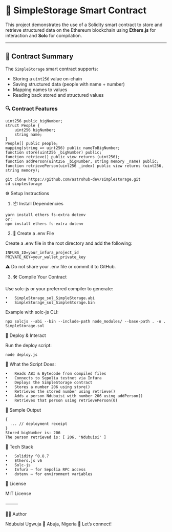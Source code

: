 # 🧠 SimpleStorage Smart Contract

This project demonstrates the use of a Solidity smart contract to store and retrieve structured data on the Ethereum blockchain using **Ethers.js** for interaction and **Solc** for compilation.

---

## 📝 Contract Summary

The `SimpleStorage` smart contract supports:

- Storing a `uint256` value on-chain
- Saving structured data (people with name + number)
- Mapping names to values
- Reading back stored and structured values

### 🔍 Contract Features

```solidity
uint256 public bigNumber;
struct People {
    uint256 bigNumber;
    string name;
}
People[] public people;
mapping(string => uint256) public nameToBigNumber;
function store(uint256 _bigNumber) public;
function retrieve() public view returns (uint256);
function addPerson(uint256 _bigNumber, string memory _name) public;
function retrievePerson(uint256 _index) public view returns (uint256, string memory);
```

```
git clone https://github.com/astrohub-dev/simplestorage.git
cd simplestorage
```

⚙️ Setup Instructions

1. 📦 Install Dependencies

```
yarn install ethers fs-extra dotenv
or:
npm install ethers fs-extra dotenv
```

2. 📄 Create a .env File

Create a .env file in the root directory and add the following:

```
INFURA_ID=your_infura_project_id
PRIVATE_KEY=your_wallet_private_key
```

⚠️ Do not share your .env file or commit it to GitHub.

3. 🛠 Compile Your Contract

Use solc-js or your preferred compiler to generate:

    •	SimpleStorage_sol_SimpleStorage.abi
    •	SimpleStorage_sol_SimpleStorage.bin

Example with solc-js CLI:

```
npx solcjs --abi --bin --include-path node_modules/ --base-path . -o . SimpleStorage.sol
```

🚀 Deploy & Interact

Run the deploy script:

```
node deploy.js
```

🔧 What the Script Does:

    •	Reads ABI & Bytecode from compiled files
    •	Connects to Sepolia testnet via Infura
    •	Deploys the SimpleStorage contract
    •	Stores a number 206 using store()
    •	Retrieves the stored number using retrieve()
    •	Adds a person Ndubuisi with number 206 using addPerson()
    •	Retrieves that person using retrievePerson(0)

🧪 Sample Output

```
{
  ... // deployment receipt
}
Stored bigNumber is: 206
The person retrieved is: [ 206, 'Ndubuisi' ]
```

🔗 Tech Stack

    •	Solidity ^0.8.7
    •	Ethers.js v6
    •	Solc-js
    •	Infura – for Sepolia RPC access
    •	dotenv – for environment variables

📜 License

MIT License

⸻

🙋‍♂️ Author

Ndubuisi Ugwuja
📍 Abuja, Nigeria
💬 Let’s connect!
